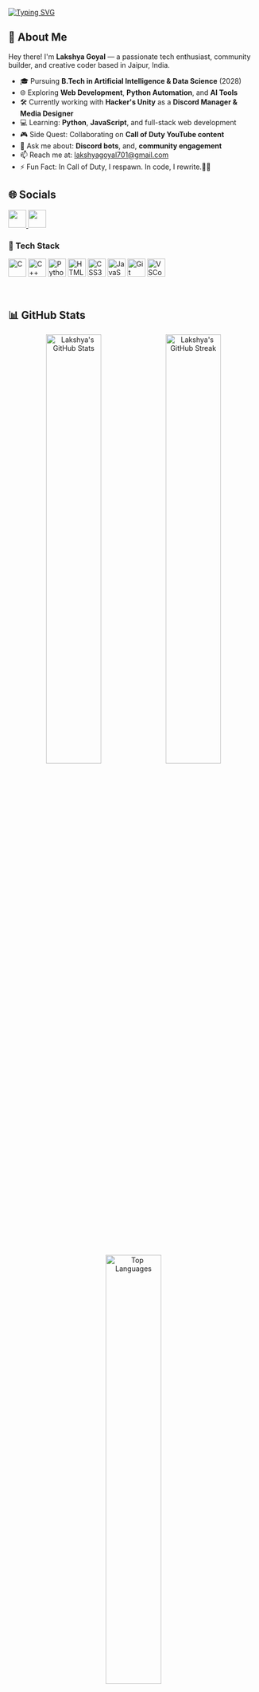 <!-- Typing intro -->
[![Typing SVG](https://readme-typing-svg.herokuapp.com?font=Fira+Code&size=22&pause=1000&color=00B3FF&center=true&vCenter=true&width=800&lines=Hi%2C+I'm+Lakshya+%F0%9F%91%8B;AI+%26+DS+Undergrad+%F0%9F%A7%91%E2%80%8D%F0%9F%92%BB;Tech+Community+Leader;Future+AI+Developer+%F0%9F%94%BB;Discord+Bot+%26+Web+Dev+Learner)](https://git.io/typing-svg)


## 👋 About Me

Hey there! I'm **Lakshya Goyal** — a passionate tech enthusiast, community builder, and creative coder based in Jaipur, India.  

- 🎓 Pursuing **B.Tech in Artificial Intelligence & Data Science** (2028)
- 🌐 Exploring **Web Development**, **Python Automation**, and **AI Tools**
- 🛠️ Currently working with **Hacker's Unity** as a **Discord Manager & Media Designer**
- 💻 Learning: **Python**, **JavaScript**, and full-stack web development
- 🎮 Side Quest: Collaborating on **Call of Duty YouTube content**
- 💬 Ask me about: **Discord bots**, and, **community engagement**
- 📫 Reach me at: [lakshyagoyal701@gmail.com](mailto:lakshyagoyal701@gmail.com)
- ⚡ Fun Fact: In Call of Duty, I respawn. In code, I rewrite.🐞💥

## 🌐 Socials
<p align="left">
  <a href="https://www.linkedin.com/in/yourprofile" target="_blank">
    <img src="https://img.icons8.com/color/48/000000/linkedin.png" width="36" height="36"/>
  </a>
  <a href="https://discord.gg/yourinvite" target="_blank">
    <img src="https://img.icons8.com/color/48/000000/discord-logo.png" width="36" height="36"/>
  </a>
</p>

### 🧠 Tech Stack

<p align="left">
  <img src="https://img.icons8.com/color/48/c-programming.png" alt="C" width="36" height="36"/>
  <img src="https://img.icons8.com/color/48/c-plus-plus-logo.png" alt="C++" width="36" height="36"/>
  <img src="https://img.icons8.com/color/48/python.png" alt="Python" width="36" height="36"/>
  <img src="https://img.icons8.com/color/48/html-5.png" alt="HTML5" width="36" height="36"/>
  <img src="https://img.icons8.com/color/48/css3.png" alt="CSS3" width="36" height="36"/>
  <img src="https://img.icons8.com/color/48/javascript.png" alt="JavaScript" width="36" height="36"/>
  <img src="https://img.icons8.com/color/48/git.png" alt="Git" width="36" height="36"/>
  <img src="https://img.icons8.com/color/48/visual-studio-code-2019.png" alt="VSCode" width="36" height="36"/>
</p>
<br>

## 📊 GitHub Stats

<p align="center">
  <img src="https://github-readme-stats.vercel.app/api?username=lakshyagoyal&show_icons=true&theme=tokyonight&hide_border=true&border_radius=15&title_color=00ffff&icon_color=79ff97&text_color=ffffff&bg_color=0d1117" width="47%" alt="Lakshya's GitHub Stats"/>
  <img src="https://github-readme-streak-stats.herokuapp.com/?user=lakshyagoyal&theme=tokyonight&hide_border=true&border_radius=15" width="47%" alt="Lakshya's GitHub Streak"/>
</p>

<p align="center">
  <img src="https://github-readme-stats.vercel.app/api/top-langs/?username=lakshyagoyal&layout=compact&theme=tokyonight&hide_border=true&border_radius=15&langs_count=6" width="47%" alt="Top Languages"/>
</p>


## 🧰 Tools I'm Using
- 💬 Discord.js & Pycord
- 🖼️ Canva, Figma
- 👨‍💻 VS Code, Git, GitHub Desktop
<br>

> _“Stay curious. Stay building.”_

